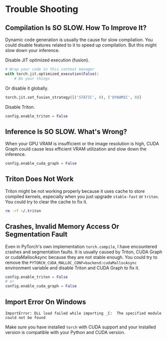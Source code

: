 # Trouble Shooting

## Compilation Is SO SLOW. How To Improve It?

Dynamic code generation is usually the cause for slow compilation.
You could disable features related to it to speed up compilation.
But this might slow down your inference.

Disable JIT optimized execution (fusion).

```python
# Wrap your code in this context manager
with torch.jit.optimized_execution(False):
    # Do your things
```

Or disable it globally.

```python
torch.jit.set_fusion_strategy([('STATIC', 0), ('DYNAMIC', 0)]
```

Disable Triton.

```python
config.enable_triton = False
```

## Inference Is SO SLOW. What's Wrong?

When your GPU VRAM is insufficient or the image resolution is high,
CUDA Graph could cause less efficient VRAM utilization and slow down the inference.

```python
config.enable_cuda_graph = False
```

## Triton Does Not Work

Triton might be not working properly because it uses cache to store compiled kernels,
especially when you just upgrade `stable-fast` or `triton`.
You could try to clear the cache to fix it.

```bash
rm -rf ~/.triton
```

## Crashes, Invalid Memory Access Or Segmentation Fault

Even in PyTorch's own implementation `torch.compile`, I have encountered crashes and segmentation faults.
It is usually caused by Triton, CUDA Graph or cudaMallocAsync because they are not stable enough.
You could try to remove the `PYTORCH_CUDA_MALLOC_CONF=backend:cudaMallocAsync` environment variable
and disable Triton and CUDA Graph to fix it.

```python
config.enable_triton = False
# or
config.enable_cuda_graph = False
```

## Import Error On Windows

```
ImportError: DLL load failed while importing _C:  The specified module could not be found
```

Make sure you have installed `torch` with CUDA support and your installed version is compatible with your Python and CUDA version.
